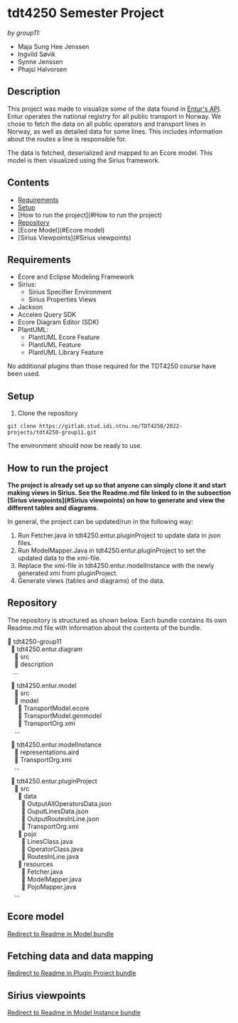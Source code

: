 # tdt4250 Semester Project 
*by group11:*
- Maja Sung Hee Jenssen
- Ingvild Søvik
- Synne Jenssen
- Phajsi Halvorsen


## Description

This project was made to visualize some of the data found in [Entur's API](https://developer.entur.org/pages-journeyplanner-journeyplanner). Entur operates the national registry for all public transport in Norway. We chose to fetch the data on all public operators and transport lines in Norway, as well as detailed data for some lines. This includes information about the routes a line is responsible for.

The data is fetched, deserialized and mapped to an Ecore model. This model is then visualized using the Sirius framework.

## Contents
- [Requirements](#Requirements)
- [Setup](#Setup)
- [How to run the project](#How to run the project)
- [Repository](#Repository)
- [Ecore Model](#Ecore model)
- [Sirius Viewpoints](#Sirius viewpoints)

## Requirements
- Ecore and Eclipse Modeling Framework
- Sirius:
  - Sirius Specifier Environment 
  - Sirius Properties Views
- Jackson
- Acceleo Query SDK
- Ecore Diagram Editor (SDK)
- PlantUML: 
  - PlantUML Ecore Feature
  - PlantUML Feature
  - PlantUML Library Feature

No additional plugins than those required for the TDT4250 course have been used.

## Setup

1. Clone the repository
```
git clone https://gitlab.stud.idi.ntnu.no/TDT4250/2022-projects/tdt4250-group11.git
```

The environment should now be ready to use.

## How to run the project
**The project is already set up so that anyone can simply clone it and start making views in Sirius. See the Readme.md file linked to in the subsection [Sirius viewpoints](#Sirius viewpoints) on how to generate and view the different tables and diagrams.**

In general, the project can be updated/run in the following way:

1. Run Fetcher.java in tdt4250.entur.pluginProject to update data in json files.
2. Run ModelMapper.Java in tdt4250.entur.pluginProject to set the updated data to the xmi-file.
3. Replace the xmi-file in tdt4250.entur.modelInstance with the newly generated xmi from pluginProject.
4. Generate views (tables and diagrams) of the data.

## Repository
The repository is structured as shown below. Each bundle contains its own Readme.md file with information about the contents of the bundle. 

:file_folder: tdt4250-group11 <br/>
&nbsp; :file_folder: tdt4250.entur.diagram <br/>
&nbsp; &nbsp; :file_folder: src <br/>
&nbsp; &nbsp; :file_folder: description <br/>
&nbsp; &nbsp;... <br/>

&nbsp; :file_folder: tdt4250.entur.model  <br/>
&nbsp; &nbsp; :file_folder: src <br/>
&nbsp; &nbsp; :file_folder: model <br/>
&nbsp; &nbsp; &nbsp; :page_facing_up: TransportModel.ecore <br/>
&nbsp; &nbsp; &nbsp; :page_facing_up: TransportModel.genmodel <br/>
&nbsp; &nbsp; &nbsp; :page_facing_up: TransportOrg.xmi <br/>
&nbsp; &nbsp; ... <br/>

&nbsp; :file_folder: tdt4250.entur.modelInstance  <br/>
&nbsp; &nbsp; :page_facing_up: representations.aird <br/>
&nbsp; &nbsp; :page_facing_up: TransportOrg.xmi <br/>
&nbsp; &nbsp; ... <br/>

&nbsp; :file_folder: tdt4250.entur.pluginProject  <br/>
&nbsp; &nbsp; :file_folder: src <br/>
&nbsp; &nbsp; &nbsp; :file_folder: data <br/>
&nbsp; &nbsp; &nbsp; &nbsp; :page_facing_up: OutputAllOperatorsData.json <br/>
&nbsp; &nbsp; &nbsp; &nbsp; :page_facing_up: OuputLinesData.json <br/>
&nbsp; &nbsp; &nbsp; &nbsp; :page_facing_up: OutputRoutesInLine.json <br/>
&nbsp; &nbsp; &nbsp; &nbsp; :page_facing_up: TransportOrg.xmi <br/>
&nbsp; &nbsp; &nbsp; :file_folder: pojo <br/>
&nbsp; &nbsp; &nbsp; &nbsp; :page_facing_up: LinesClass.java <br/>
&nbsp; &nbsp; &nbsp; &nbsp; :page_facing_up: OperatorClass.java <br/>
&nbsp; &nbsp; &nbsp; &nbsp; :page_facing_up: RoutesInLine.java <br/>
&nbsp; &nbsp; &nbsp; :file_folder: resources <br/>
&nbsp; &nbsp; &nbsp; &nbsp; :page_facing_up: Fetcher.java <br/>
&nbsp; &nbsp; &nbsp; &nbsp; :page_facing_up: ModelMapper.java <br/>
&nbsp; &nbsp; &nbsp; &nbsp; :page_facing_up: PojoMapper.java <br/>
&nbsp; &nbsp; ... <br/>

## Ecore model
[Redirect to Readme in Model bundle](./tdt4250.entur.model/)

## Fetching data and data mapping
[Redirect to Readme in Plugin Project bundle](./tdt4250.entur.pluginProject/)

## Sirius viewpoints
[Redirect to Readme in Model Instance bundle](./tdt4250.entur.modelInstance/)
